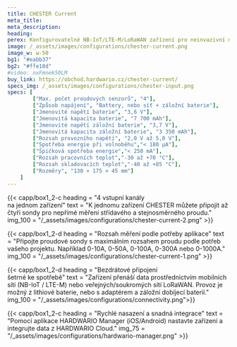 ```yaml
---
title: CHESTER Current
meta_title: 
meta_description:
heading: 
perex: Konfigurovatelné NB-IoT/LTE-M/LoRaWAN zařízení pro neinvazivní měření střídavého a stejnosměrného proudu provozované z baterie nebo ze sítě a záložní baterie.
image: /_assets/images/configurations/chester-current.png
image_w: w-50
bg1: "#eabb37"
bg2: "#ffe18d"
#video: nxFmnek50LM
buy_link: https://obchod.hardwario.cz/chester-current/
specs_img: /_assets/images/configurations/chester-input.png
specs: [
        ["Max. počet proudových senzorů", "4"],
        ["Způsob napájení", "Battery, nebo síť + záložní baterie"],
        ["Jmenovité napětí baterie", "3,6 V"],
        ["Jmenovitá kapacita baterie", "7 700 mAh"],
        ["Jmenovité napětí záložní baterie", "3,7 V"],
        ["Jmenovitá kapacita záložní baterie", "3 350 mAh"],
        ["Rozsah provozního napětí", "2,0 V až 5,0 V"],
        ["Spotřeba energie při volnoběhu","< 180 μA"],
        ["Špičková spotřeba energie","< 250 mA"],
        ["Rozsah pracovních teplot","-30 až +70 °C"],
        ["Rozsah skladovacích teplot","-40 až +85 °C"],
        ["Rozměry", "130 × 175 × 45 mm"]
    ]
---
```


{{< capp/box1_2-c heading = "4 vstupní kanály<br/> na jednom zařízení" text = "K jednomu zařízení CHESTER můžete připojit až čtyři sondy pro nepřímé měření střídavého a stejnosměrného proudu." img_100 = "/_assets/images/configurations/chester-current-2.png" >}}

{{< capp/box1_2-d heading = "Rozsah měření podle potřeby aplikace" text = "Připojte proudové sondy s maximálním rozsahem proudu podle potřeb vašeho projektu. Například 0-10A, 0-50A, 0-100A, 0-300A nebo 0-1000A." img_100 = "/_assets/images/configurations/chester-current-1.png" >}}

{{< capp/box1_2-d heading = "Bezdrátové připojení<br/> šetrné ke spotřebě" text = "Zařízení přenáší data prostřednictvím mobilních sítí (NB-IoT / LTE-M) nebo veřejných/soukromých sítí LoRaWAN. Provoz je možný z lithiové baterie, nebo s adaptérem a záložní dobíjecí baterií." img_100 = "/_assets/images/configurations/connectivity.png">}}

{{< capp/box1_2-c heading = "Rychlé nasazení a&nbsp;snadná&nbsp;integrace" text = "Pomocí aplikace HARDWARIO Manager (iOS/Android) nastavte zařízení a integrujte data z HARDWARIO Cloud." img_75 = "/_assets/images/configurations/hardwario-manager.png" >}}
